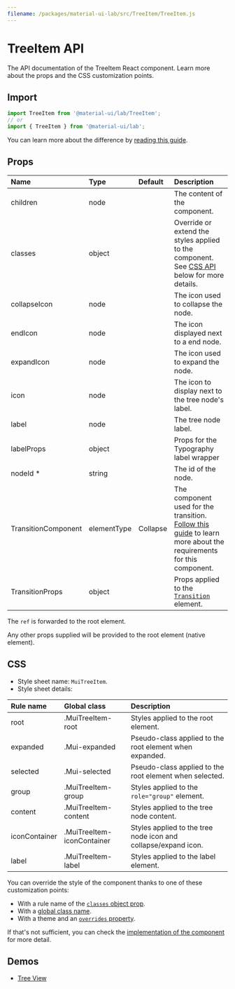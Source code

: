 ```yaml
---
filename: /packages/material-ui-lab/src/TreeItem/TreeItem.js
---
```


<!--- This documentation is automatically generated, do not try to edit it. -->

# TreeItem API

<p class="description">The API documentation of the TreeItem React component. Learn more about the props and the CSS customization points.</p>

## Import

```js
import TreeItem from '@material-ui/lab/TreeItem';
// or
import { TreeItem } from '@material-ui/lab';
```

You can learn more about the difference by [reading this guide](/guides/minimizing-bundle-size/).



## Props

| Name | Type | Default | Description |
|:-----|:-----|:--------|:------------|
| <span class="prop-name">children</span> | <span class="prop-type">node</span> |  | The content of the component. |
| <span class="prop-name">classes</span> | <span class="prop-type">object</span> |  | Override or extend the styles applied to the component. See [CSS API](#css) below for more details. |
| <span class="prop-name">collapseIcon</span> | <span class="prop-type">node</span> |  | The icon used to collapse the node. |
| <span class="prop-name">endIcon</span> | <span class="prop-type">node</span> |  | The icon displayed next to a end node. |
| <span class="prop-name">expandIcon</span> | <span class="prop-type">node</span> |  | The icon used to expand the node. |
| <span class="prop-name">icon</span> | <span class="prop-type">node</span> |  | The icon to display next to the tree node's label. |
| <span class="prop-name">label</span> | <span class="prop-type">node</span> |  | The tree node label. |
| <span class="prop-name">labelProps</span> | <span class="prop-type">object</span> |  | Props for the Typography label wrapper |
| <span class="prop-name required">nodeId&nbsp;*</span> | <span class="prop-type">string</span> |  | The id of the node. |
| <span class="prop-name">TransitionComponent</span> | <span class="prop-type">elementType</span> | <span class="prop-default">Collapse</span> | The component used for the transition. [Follow this guide](/components/transitions/#transitioncomponent-prop) to learn more about the requirements for this component. |
| <span class="prop-name">TransitionProps</span> | <span class="prop-type">object</span> |  | Props applied to the [`Transition`](http://reactcommunity.org/react-transition-group/transition#Transition-props) element. |

The `ref` is forwarded to the root element.

Any other props supplied will be provided to the root element (native element).

## CSS

- Style sheet name: `MuiTreeItem`.
- Style sheet details:

| Rule name | Global class | Description |
|:-----|:-------------|:------------|
| <span class="prop-name">root</span> | <span class="prop-name">.MuiTreeItem-root</span> | Styles applied to the root element.
| <span class="prop-name">expanded</span> | <span class="prop-name">.Mui-expanded</span> | Pseudo-class applied to the root element when expanded.
| <span class="prop-name">selected</span> | <span class="prop-name">.Mui-selected</span> | Pseudo-class applied to the root element when selected.
| <span class="prop-name">group</span> | <span class="prop-name">.MuiTreeItem-group</span> | Styles applied to the `role="group"` element.
| <span class="prop-name">content</span> | <span class="prop-name">.MuiTreeItem-content</span> | Styles applied to the tree node content.
| <span class="prop-name">iconContainer</span> | <span class="prop-name">.MuiTreeItem-iconContainer</span> | Styles applied to the tree node icon and collapse/expand icon.
| <span class="prop-name">label</span> | <span class="prop-name">.MuiTreeItem-label</span> | Styles applied to the label element.

You can override the style of the component thanks to one of these customization points:

- With a rule name of the [`classes` object prop](/customization/components/#overriding-styles-with-classes).
- With a [global class name](/customization/components/#overriding-styles-with-global-class-names).
- With a theme and an [`overrides` property](/customization/globals/#css).

If that's not sufficient, you can check the [implementation of the component](https://github.com/mui-org/material-ui/blob/master/packages/material-ui-lab/src/TreeItem/TreeItem.js) for more detail.

## Demos

- [Tree View](/components/tree-view/)

